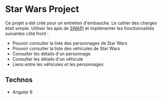 # Star Wars Project

Ce projet a été créé pour un entretien d'embauche.
Le cahier des charges était simple.
Utiliser les apis de [SWAPI](https://swapi.co/documentation) et implémenter les fonctionnalités suivantes côté front :
- Pouvoir consulter la liste des personnages de Star Wars
- Pouvoir consulter la liste des véhicules de Star Wars
- Consulter les détails d'un personnage
- Consulter les détails d'un véhicule
- Liens entre les véhicules et les personnages

## Technos

- Angular 6 


